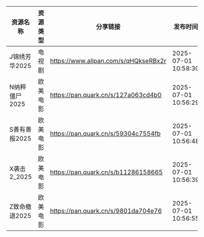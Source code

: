 | 资源名称      | 资源类型 | 分享链接                                 | 发布时间                |
| --------- | ---- | ------------------------------------ | ------------------- |
| J锦绣芳华2025 | 电视剧  | https://www.alipan.com/s/qHQkseRBx2r | 2025-07-01 10:58:30 |
| N纳粹僵尸2025 | 欧美电影 | https://pan.quark.cn/s/127a063cd4b0  | 2025-07-01 10:56:29 |
| S善有善报2025 | 欧美电影 | https://pan.quark.cn/s/59304c7554fb  | 2025-07-01 10:56:48 |
| X袭击2_2025 | 欧美电影 | https://pan.quark.cn/s/b11286158665  | 2025-07-01 10:56:39 |
| Z致命撤退2025 | 欧美电影 | https://pan.quark.cn/s/9801da704e76  | 2025-07-01 10:56:55 |

